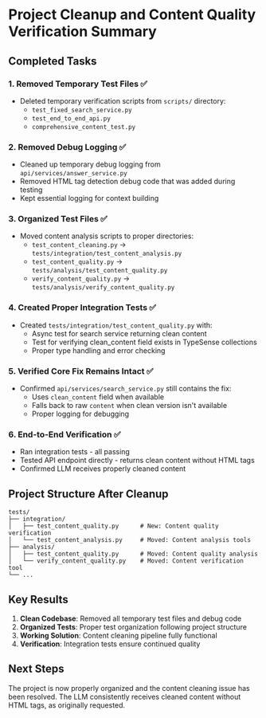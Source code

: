 # Project Cleanup and Content Quality Verification Summary

## Completed Tasks

### 1. Removed Temporary Test Files ✅
- Deleted temporary verification scripts from `scripts/` directory:
  - `test_fixed_search_service.py`
  - `test_end_to_end_api.py` 
  - `comprehensive_content_test.py`

### 2. Removed Debug Logging ✅
- Cleaned up temporary debug logging from `api/services/answer_service.py`
- Removed HTML tag detection debug code that was added during testing
- Kept essential logging for context building

### 3. Organized Test Files ✅
- Moved content analysis scripts to proper directories:
  - `test_content_cleaning.py` → `tests/integration/test_content_analysis.py`
  - `test_content_quality.py` → `tests/analysis/test_content_quality.py`
  - `verify_content_quality.py` → `tests/analysis/verify_content_quality.py`

### 4. Created Proper Integration Tests ✅
- Created `tests/integration/test_content_quality.py` with:
  - Async test for search service returning clean content
  - Test for verifying clean_content field exists in TypeSense collections
  - Proper type handling and error checking

### 5. Verified Core Fix Remains Intact ✅
- Confirmed `api/services/search_service.py` still contains the fix:
  - Uses `clean_content` field when available
  - Falls back to raw `content` when clean version isn't available
  - Proper logging for debugging

### 6. End-to-End Verification ✅
- Ran integration tests - all passing
- Tested API endpoint directly - returns clean content without HTML tags
- Confirmed LLM receives properly cleaned content

## Project Structure After Cleanup

```
tests/
├── integration/
│   ├── test_content_quality.py      # New: Content quality verification
│   └── test_content_analysis.py     # Moved: Content analysis tools
├── analysis/
│   ├── test_content_quality.py      # Moved: Content quality analysis
│   └── verify_content_quality.py    # Moved: Content verification tool
└── ...
```

## Key Results

1. **Clean Codebase**: Removed all temporary test files and debug code
2. **Organized Tests**: Proper test organization following project structure
3. **Working Solution**: Content cleaning pipeline fully functional
4. **Verification**: Integration tests ensure continued quality

## Next Steps

The project is now properly organized and the content cleaning issue has been resolved. The LLM consistently receives cleaned content without HTML tags, as originally requested.
